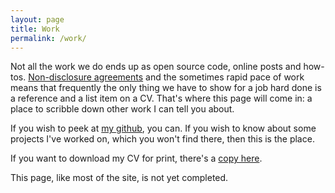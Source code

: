 ```yaml
---
layout: page
title: Work
permalink: /work/
---
```


Not all the work we do ends up as open source code, online posts and how-tos. [Non-disclosure agreements](https://en.wikipedia.org/wiki/Non-disclosure_agreement) and the sometimes rapid pace of work means that frequently the only thing we have to show for a job hard done is a reference and a list item on a CV. That's where this page will come in: a place to scribble down other work I can tell you about.

If you wish to peek at [my github](https://github.com/DeanTM), you can. If you wish to know about some projects I've worked on, which you won't find there, then this is the place.

If you want to download my CV for print, there's a [copy here]({{site.url}}/downloads/DeanRanceCV.pdf).

This page, like most of the site, is not yet completed.
